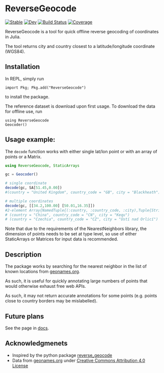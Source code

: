 # ReverseGeocode

[![Stable](https://img.shields.io/badge/docs-stable-blue.svg)](https://BoZenKhaa.github.io/ReverseGeocode.jl/stable/)
[![Dev](https://img.shields.io/badge/docs-dev-blue.svg)](https://BoZenKhaa.github.io/ReverseGeocode.jl/dev/)
[![Build Status](https://github.com/BoZenKhaa/ReverseGeocode.jl/workflows/CI/badge.svg)](https://github.com/BoZenKhaa/ReverseGeocode.jl/actions)
[![Coverage](https://codecov.io/gh/BoZenKhaa/ReverseGeocode.jl/branch/master/graph/badge.svg)](https://codecov.io/gh/BoZenKhaa/ReverseGeocode.jl)


ReverseGeocode is a tool for quick offline reverse geocoding of coordinates in Julia.

The tool returns city and country closest to a latitude/longitude coordinate (WGS84).

## Installation
In REPL, simply run 
```
import Pkg; Pkg.add("ReverseGeocode")
```
to install the package. 

The reference dataset is download upon first usage. To download the data for offline use, run
```
using ReverseGeocode
Geocoder()
```

## Usage example:
The `decode` function works with either single lat/lon point or with an array of points or a Matrix.
```julia
using ReverseGeocode, StaticArrays 

gc = Geocoder()

# single coordinate
decode(gc, SA[51.45,0.00])
#(country = "United Kingdom", country_code = "GB", city = "Blackheath")

# multiple coordinates
decode(gc, [[34.2,100.00] [50.01,16.35]])
#2-element Array{NamedTuple{(:country, :country_code, :city),Tuple{String,String,String}},1}:
# (country = "China", country_code = "CN", city = "Kequ")
# (country = "Czechia", country_code = "CZ", city = "Ústí nad Orlicí")
```
Note that due to the requirements of the NearestNeighbors library, the dimension of points needs to be set at type level, so use of either StaticArrays or Matrices for input data is recommended. 

## Description

The package works by searching for the nearest neighbor in the list of known locations from [geonames.org](http://download.geonames.org/export/dump). 

As such, it is useful for quickly annotating large numbers of points that would otherwise exhaust free web APIs.

As such, it may not return accurate annotations for some points (e.g. points close to country borders may be mislabelled). 

## Future plans
See the page in [docs](https://bozenkhaa.github.io/ReverseGeocode.jl/dev/future_plans/).

## Acknowledgmenets
 - Inspired by the python package [reverse_geocode](https://github.com/richardpenman/reverse_geocode)
 - Data from [geonames.org](http://download.geonames.org/export/dump) under [Creative Commons Attribution 4.0 License](https://creativecommons.org/licenses/by/4.0/)
